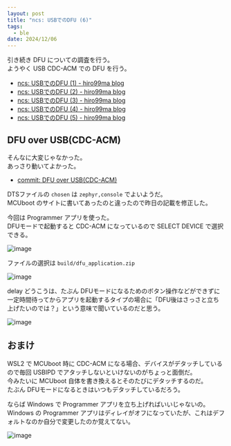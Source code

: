 ```yaml
---
layout: post
title: "ncs: USBでのDFU (6)"
tags:
  - ble
date: 2024/12/06
---
```


引き続き DFU についての調査を行う。  
ようやく USB CDC-ACM での DFU を行う。

* [ncs: USBでのDFU (1) - hiro99ma blog](https://blog.hirokuma.work/2024/12/20241202-ncs.html)
* [ncs: USBでのDFU (2) - hiro99ma blog](https://blog.hirokuma.work/2024/12/20241203-ncs.html)
* [ncs: USBでのDFU (3) - hiro99ma blog](https://blog.hirokuma.work/2024/12/20241204-ncs.html)
* [ncs: USBでのDFU (4) - hiro99ma blog](https://blog.hirokuma.work/2024/12/20241205-ncs.html)
* [ncs: USBでのDFU (5) - hiro99ma blog](https://blog.hirokuma.work/2024/12/20241206-ncs.html)

## DFU over USB(CDC-ACM)

そんなに大変じゃなかった。  
あっさり動いてよかった。

* [commit: DFU over USB(CDC-ACM)](https://github.com/hirokuma/ncs-recv-sb1602/commit/551b6471d7b0d4380f4f47cf6f224de78de8fa8c)

DTSファイルの `chosen` は `zephyr,console` でよいようだ。  
MCUboot のサイトに書いてあったのと違ったので昨日の記載を修正した。

今回は Programmer アプリを使った。  
DFUモードで起動すると CDC-ACM になっているので SELECT DEVICE で選択できる。

![image](images/20241206b-1.png)

ファイルの選択は `build/dfu_application.zip`

![image](images/20241206b-2.png)

delay どうこうは、たぶん DFUモードになるためのボタン操作などができずに一定時間待ってからアプリを起動するタイプの場合に「DFU後はさっさと立ち上げたいのでは？」という意味で聞いているのだと思う。

![image](images/20241206b-3.png)

## おまけ

WSL2 で MCUboot 時に CDC-ACM になる場合、デバイスがデタッチしているので毎回 USBIPD でアタッチしないといけないのがちょっと面倒だ。  
今みたいに MCUboot 自体を書き換えるとそのたびにデタッチするのだ。  
たぶん DFUモードになるときはいつもデタッチしているだろう。

ならば Windows で Programmer アプリを立ち上げればいいじゃないの。  
Windows の Programmer アプリはディレイがオフになっていたが、これはデフォルトなのか自分で変更したのか覚えてない。

![image](images/20241206b-4.png)
